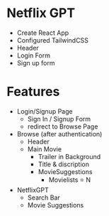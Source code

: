 # Netflix GPT

- Create React App
- Configured TailwindCSS
- Header
- Login Form
- Sign up form


# Features
- Login/Signup Page
    - Sign In / Signup Form
    - redirect to Browse Page
- Browse (after authentication)
    - Header
    - Main Movie
        - Trailer in Background
        - Title & discription
        - MovieSuggestions
            - Movielists ⭐ N
- NetflixGPT
    - Search Bar
    - Movie Suggestions